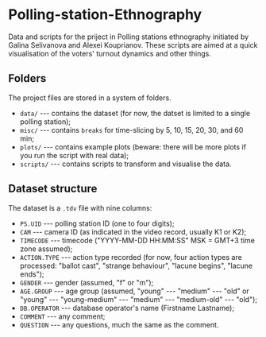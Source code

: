 # Polling-station-Ethnography

Data and scripts for the priject in Polling stations ethnography initiated by Galina Selivanova and Alexei Kouprianov. These scripts are aimed at a quick visualisation of the voters' turnout dynamics and other things. 

## Folders

The project files are stored in a system of folders.

- `data/` --- contains the dataset (for now, the datset is limited to a single polling station);
- `misc/` --- contains `breaks` for time-slicing by 5, 10, 15, 20, 30, and 60 min;
- `plots/` --- contains example plots (beware: there will be more plots if you run the script with real data);
- `scripts/` --- contains scripts to transform and visualise the data.

## Dataset structure

The dataset is a `.tdv` file with nine columns:

- `PS.UID` --- polling station ID (one to four digits);
- `CAM` --- camera ID (as indicated in the video record, usually K1 or K2);
- `TIMECODE` --- timecode ("YYYY-MM-DD HH:MM:SS" MSK = GMT+3 time zone assumed);
- `ACTION.TYPE` --- action type recorded (for now, four action types are processed: "ballot cast", "strange behaviour", "lacune begins", "lacune ends");
- `GENDER` --- gender (assumed, "f" or "m");
- `AGE.GROUP` --- age group (assumed, "young" --- "medium" --- "old" or "young" --- "young-medium" --- "medium" --- "medium-old" --- "old");
- `DB.OPERATOR` --- database operator's name (Firstname Lastname);
- `COMMENT` --- any comment;
- `QUESTION` --- any questions, much the same as the comment.

